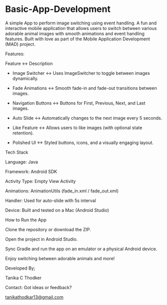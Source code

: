# Basic-App-Development
A simple App to perform image switching using event handling.
A fun and interactive mobile application that allows users to switch between various adorable animal images with smooth animations and event handling features. Built with love as part of the Mobile Application Development (MAD) project.

Features:

Feature	<-> Description

* Image Switcher <->	Uses ImageSwitcher to toggle between images dynamically.
  
* Fade Animations <->	Smooth fade-in and fade-out transitions between images.
  
* Navigation Buttons <-> Buttons for First, Previous, Next, and Last images.
  
* Auto Slide <->	Automatically changes to the next image every 5 seconds.
  
* Like Feature <->	Allows users to like images (with optional state retention).
  
* Polished UI <->	Styled buttons, icons, and a visually engaging layout.


Tech Stack

Language: Java

Framework: Android SDK

Activity Type: Empty View Activity

Animations: AnimationUtils (fade_in.xml / fade_out.xml)

Handler: Used for auto-slide with 5s interval

Device: Built and tested on a Mac (Android Studio)


How to Run the App

Clone the repository or download the ZIP.

Open the project in Android Studio.

Sync Gradle and run the app on an emulator or a physical Android device.

Enjoy switching between adorable animals and more!


Developed By;

Tanika C Thodker


Contact:
Got ideas or feedback?

tanikathodkar13@gmail.com
